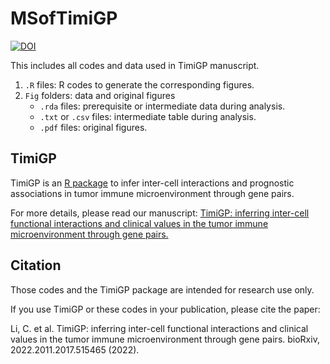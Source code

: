 # MSofTimiGP
[![DOI](https://zenodo.org/badge/DOI/10.5281/zenodo.8035324.svg)](https://doi.org/10.5281/zenodo.8035324)

This includes all codes and data used in TimiGP manuscript.
  1. `.R` files: R codes to generate the corresponding figures.
  2. `Fig` folders: data and original figures
     - `.rda` files: prerequisite or intermediate data during analysis.
     - `.txt` or `.csv` files: intermediate table during analysis.
     - `.pdf` files: original figures.

## TimiGP 

TimiGP is an [R package](https://github.com/CSkylarL/TimiGP) to infer inter-cell interactions and prognostic associations in tumor immune microenvironment through gene pairs.

For more details, please read our manuscript: [TimiGP: inferring inter-cell functional interactions and clinical values in the tumor immune microenvironment through gene pairs.](https://www.biorxiv.org/content/10.1101/2022.11.17.515465v1.full)

## Citation
Those codes and the TimiGP package are intended for research use only. 

If you use TimiGP or these codes in your publication, please cite the paper: 

Li, C. et al. TimiGP: inferring inter-cell functional interactions and clinical values in the tumor immune microenvironment through gene pairs. bioRxiv, 2022.2011.2017.515465 (2022).
